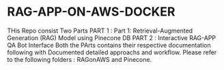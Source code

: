 # RAG-APP-ON-AWS-DOCKER
THis Repo consist Two Parts PART 1 : Part 1: Retrieval-Augmented Generation (RAG) Model using Pinecone DB PART 2 : Interactive RAG-APP QA Bot Interface
Both the PArts contains their respective documentation following with Documented detailed approachs and workflow.
Please refer to the following folders :
RAGonAWS and Pinecone.

